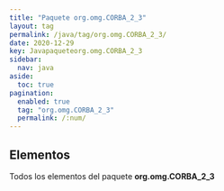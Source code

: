 ```yaml
---
title: "Paquete org.omg.CORBA_2_3"
layout: tag
permalink: /java/tag/org.omg.CORBA_2_3/
date: 2020-12-29
key: Javapaqueteorg.omg.CORBA_2_3
sidebar: 
  nav: java
aside: 
  toc: true
pagination: 
  enabled: true
  tag: "org.omg.CORBA_2_3"
  permalink: /:num/
---
```


<h2>Elementos</h2>
Todos los elementos del paquete <strong>org.omg.CORBA_2_3</strong>
